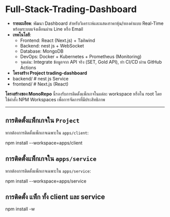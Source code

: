 # Full-Stack-Trading-Dashboard
- **รายละเอียด**: พัฒนา Dashboard สำหรับวิเคราะห์และแสดงราคาหุ้น/ทองคำแบบ Real-Time พร้อมระบบแจ้งเตือนผ่าน Line หรือ Email
- **เทคโนโลยี**:
    - Frontend: React (Next.js) + Tailwind
    - Backend: nest js + WebSocket
    - Database: MongoDB
    - DevOps: Docker + Kubernetes + Prometheus (Monitoring)
    - จุดเด่น: Integrate ข้อมูลจาก API จริง (SET, Gold API), ทำ CI/CD ผ่าน GitHub Actions
- **โครงสร้าง Project trading-dashboard**
- backend/            # nest js Service
- frontend/           # Next.js (React) 

**โครงสร้างของ MonoRepo** นี้รองรับการติดตั้งแพ็กเกจในแต่ละ workspace หรือใน root โดยใช้คำสั่ง NPM Workspaces เพื่อการจัดการที่มีประสิทธิภาพ

---

## การติดตั้งแพ็กเกจใน `Project`
หากต้องการติดตั้งแพ็กเกจเฉพาะใน `apps/client`:

npm install <package-name> --workspace=apps/client


## การติดตั้งแพ็กเกจใน `apps/service`
หากต้องการติดตั้งแพ็กเกจเฉพาะใน `apps/service`:

npm install <package-name> --workspace=apps/service

## การติดตั้ง แพ็ก ทั้ง client และ service
npm install <package-name> -w
